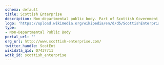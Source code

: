 ```yaml
---
schema: default
title: Scottish Enterprise
description: Non-departmental public body. Part of Scottish Government
logo: 'https://upload.wikimedia.org/wikipedia/en/d/d5/ScottishEnterprise.jpg'
type:
- Non-Departmental Public Body
portal_url: ''
org_url: http://www.scottish-enterprise.com/
twitter_handle: ScotEnt
wikidata_qid: Q7437711
wdtk_id: scottish_enterprise
---
```

